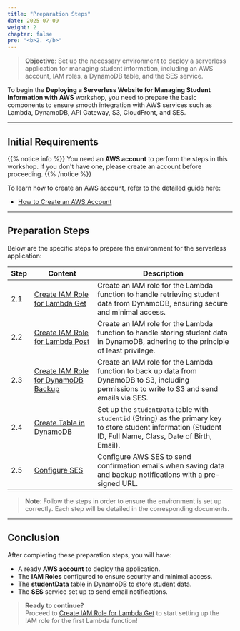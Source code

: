 ```yaml
---
title: "Preparation Steps"
date: 2025-07-09
weight: 2
chapter: false
pre: "<b>2. </b>"
---
```


> **Objective**: Set up the necessary environment to deploy a serverless application for managing student information, including an AWS account, IAM roles, a DynamoDB table, and the SES service.

To begin the **Deploying a Serverless Website for Managing Student Information with AWS** workshop, you need to prepare the basic components to ensure smooth integration with AWS services such as Lambda, DynamoDB, API Gateway, S3, CloudFront, and SES.

---

## Initial Requirements

{{% notice info %}}
You need an **AWS account** to perform the steps in this workshop. If you don't have one, please create an account before proceeding.
{{% /notice %}}

To learn how to create an AWS account, refer to the detailed guide here:  
- [How to Create an AWS Account](https://000001.awsstudygroup.com/)

---

## Preparation Steps

Below are the specific steps to prepare the environment for the serverless application:

| **Step** | **Content** | **Description** |
|----------|-------------|-----------------|
| 2.1 | [Create IAM Role for Lambda Get](/2-preparation-steps/2.1-create-iam-role-for-lambda-get/) | Create an IAM role for the Lambda function to handle retrieving student data from DynamoDB, ensuring secure and minimal access. |
| 2.2 | [Create IAM Role for Lambda Post](/2-preparation-steps/2.2-create-iam-role-for-lambda-post/) | Create an IAM role for the Lambda function to handle storing student data in DynamoDB, adhering to the principle of least privilege. |
| 2.3 | [Create IAM Role for DynamoDB Backup](/2-preparation-steps/2.3-create-iam-role-for-dynamodb-backup/) | Create an IAM role for the Lambda function to back up data from DynamoDB to S3, including permissions to write to S3 and send emails via SES. |
| 2.4 | [Create Table in DynamoDB](/2-preparation-steps/2.4-createtable-in-dynamodb/) | Set up the `studentData` table with `studentid` (String) as the primary key to store student information (Student ID, Full Name, Class, Date of Birth, Email). |
| 2.5 | [Configure SES](/2-preparation-steps/2.5-configureses/) | Configure AWS SES to send confirmation emails when saving data and backup notifications with a pre-signed URL. |

> **Note**: Follow the steps in order to ensure the environment is set up correctly. Each step will be detailed in the corresponding documents.

---

## Conclusion

After completing these preparation steps, you will have:  
- A ready **AWS account** to deploy the application.  
- The **IAM Roles** configured to ensure security and minimal access.  
- The **studentData** table in DynamoDB to store student data.  
- The **SES** service set up to send email notifications.

> **Ready to continue?**  
> Proceed to [Create IAM Role for Lambda Get](/2-preparation-steps/2.1-create-iam-role-for-lambda-get/) to start setting up the IAM role for the first Lambda function!
